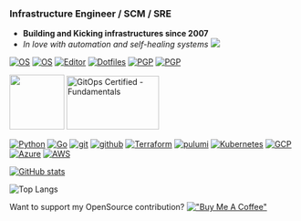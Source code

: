 ### Infrastructure Engineer / SCM / SRE
- **Building and Kicking infrastructures since 2007**
- _In love with automation and self-healing systems_
![](https://hit.yhype.me/github/profile?user_id=19665312)
<!-- Made with love and https://shields.io/ -->

[![OS](https://img.shields.io/badge/OS-macOS-informational?style=flat&logo=apple&logoColor=white)](https://en.wikipedia.org/wiki/MacOS)
[![OS](https://img.shields.io/badge/OS-Arch-informational?style=flat&logo=archlinux&logoColor=white)](https://archlinux.org)
[![Editor](https://img.shields.io/badge/Editor-VSCode-blue?style=flat&logo=visual-studio-code&logoColor=white)](https://code.visualstudio.com/)
[![Dotfiles](https://img.shields.io/badge/Setup-Dotfiles-blue?style=flat&logo=when-i-work&logoColor=white)](https://github.com/mbovo/dotfiles)
[![PGP](https://img.shields.io/badge/pgp%20-AA0D4D08E92328E4-green?style=flat&logo=Bitwarden&logoColor=white)](https://github.com/mbovo.gpg)
[![PGP](https://img.shields.io/badge/pgp%20-78BBE16C3B6EC1C8-green?style=flat&logo=Bitwarden&logoColor=white)](https://keybase.io/bvomnl/pgp_keys.asc?fingerprint=f06e4e3168d9bd381938ec7c78bbe16c3b6ec1c8)

<a href="https://www.credly.com/badges/b03be37e-5e02-40e5-bc66-ccde0d81250c"><img src="https://images.credly.com/images/8b8ed108-e77d-4396-ac59-2504583b9d54/cka_from_cncfsite__281_29.png" height="96px" width="96px" /></a>
<a href="https://github.com/mbovo/mbovo/blob/main/certificate-gitops-fundamentals-6197cb3b2fbcec4da328aab2.pdf"><img alt="GitOps Certified - Fundamentals" src="https://lwfiles.mycourse.app/codefresh-public/custom/400x0_496953759882a1c17316bb7114216fc5.png" height="94px" width="162px"></a>

[![Python](https://img.shields.io/badge/-python-teal?style=flat-square&logo=python&logoColor=white)](https://python.org/)
[![Go](https://img.shields.io/badge/-go-29BEB0?style=flat-square&logo=go&logoColor=white)](https://www.go.dev)
[![git](https://img.shields.io/badge/-git-red?style=flat-square&logo=git&logoColor=black)](https://www.git-scm.com/)
[![github](https://img.shields.io/badge/-GitHub-black?style=flat-square&logo=github&logoColor=white)](https://www.github.com/)
[![Terraform](https://img.shields.io/badge/-Terraform-623ce4?style=flat-square&logo=terraform&logoColor=white)](https://www.terraform.io/)
[![pulumi](https://img.shields.io/badge/-Pulumi-violet?style=flat-square&logo=pulumi&logoColor=white)](https://pulumi.com/mbovo)
[![Kubernetes](https://img.shields.io/badge/-kubernetes-blue?style=flat-square&logo=kubernetes&logoColor=white)](https://www.kubernetes.io/)
[![GCP](https://img.shields.io/badge/-GCP-green?style=flat-square&logo=googlecloud&logoColor=white)](https://cloud.google.com)
[![Azure](https://img.shields.io/badge/-Azure-008AD7?style=flat-square&logo=microsoftazure&logoColor=white)](https://azure.com)
[![AWS](https://img.shields.io/badge/-AWS-FF9900?style=flat-square&logo=amazon-aws&logoColor=black)](https://aws.amazon.com/)

[![GitHub stats](https://github-readme-stats-sage-seven.vercel.app/api?username=mbovo&count_private=true&show_icons=true&include_all_commits=true&rank_icon=percentile&show=prs_merged_percentage)](https://github.com/mbovo)

![Top Langs](https://github-readme-stats-sage-seven.vercel.app/api/top-langs/?username=mbovo&layout=compact)

Want to support my OpenSource contribution? 
[!["Buy Me A Coffee"](https://www.buymeacoffee.com/assets/img/custom_images/orange_img.png)](https://www.buymeacoffee.com/4ml2dgadx)
